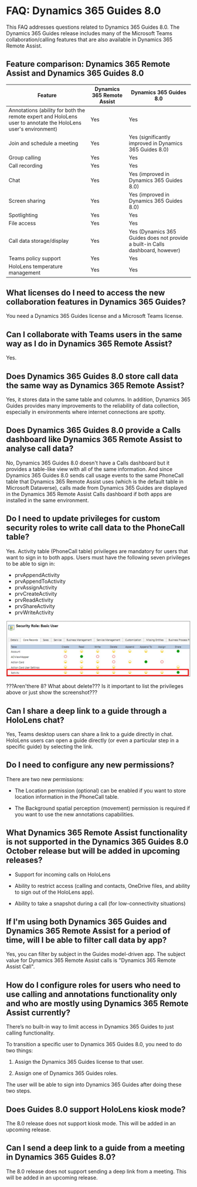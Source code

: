 
# FAQ: Dynamics 365 Guides 8.0

This FAQ addresses questions related to Dynamics 365 Guides 8.0. The Dynamics 365 Guides release includes many of the Microsoft Teams collaboration/calling features that are also available in Dynamics 365 Remote Assist.  

## Feature comparison: Dynamics 365 Remote Assist and Dynamics 365 Guides 8.0

|Feature|Dynamics 365 Remote Assist|Dynamics 365 Guides 8.0|
|-------------------------------------|-------------------------------------|-------------------------------------|
|Annotations (ability for both the remote expert and HoloLens user to annotate the HoloLens user's environment)| Yes| Yes|
|Join and schedule a meeting| Yes| Yes (significantly improved in Dynamics 365 Guides 8.0)|
|Group calling| Yes| Yes|
|Call recording| Yes| Yes|
|Chat| Yes|Yes (improved in Dynamics 365 Guides 8.0)|
|Screen sharing| Yes| Yes (improved in Dynamics 365 Guides 8.0)|
|Spotlighting| Yes| Yes|
|File access| Yes| Yes|
|Call data storage/display| Yes| Yes (Dynamics 365 Guides does not provide a built-in Calls dashboard, however)|
|Teams policy support| Yes| Yes|
|HoloLens temperature management| Yes| Yes|

## What licenses do I need to access the new collaboration features in Dynamics 365 Guides?

You need a Dynamics 365 Guides license and a Microsoft Teams license.

## Can I collaborate with Teams users in the same way as I do in Dynamics 365 Remote Assist?

Yes.

## Does Dynamics 365 Guides 8.0 store call data the same way as Dynamics 365 Remote Assist?

Yes, it stores data in the same table and columns. In addition, Dynamics 365 Guides provides many improvements to the reliability of data collection, especially in environments where internet connections are spotty. 

## Does Dynamics 365 Guides 8.0 provide a Calls dashboard like Dynamics 365 Remote Assist to analyse call data?

No, Dynamics 365 Guides 8.0 doesn't have a Calls dashboard but it provides a table-like view with all of the same information. And since Dynamics 365 Guides 8.0 sends call usage events to the same PhoneCall table that Dynamics 365 Remote Assist uses (which is the default table in Microsoft Dataverse), calls made from Dynamics 365 Guides are displayed in the Dynamics 365 Remote Assist Calls dashboard if both apps are installed in the same environment.

## Do I need to update privileges for custom security roles to write call data to the PhoneCall table?

Yes. Activity table (PhoneCall table) privileges are mandatory for users that want to sign in to both apps. Users must have the following seven privileges to be able to sign in:

- prvAppendActivity
- prvAppendToActivity
- prvAssignActivity
- prvCreateActivity
- prvReadActivity
- prvShareActivity
- prvWriteActivity

![Screenshot of required privileges for Activity table.](media/admin-security-roles-activity-table.JPG "Screenshot of required privileges for Activity table")

???Aren'there 8? What about delete??? Is it important to list the privileges above or just show the screenshot???

## Can I share a deep link to a guide through a HoloLens chat?

Yes, Teams desktop users can share a link to a guide directly in chat. HoloLens users can open a guide directly (or even a particular step in a specific guide) by selecting the link. 

## Do I need to configure any new permissions?

There are two new permissions: 

- The Location permission (optional) can be enabled if you want to store location information in the PhoneCall table.

- The Background spatial perception (movement) permission is required if you want to use the new annotations capabilities.

## What Dynamics 365 Remote Assist functionality is not supported in the Dynamics 365 Guides 8.0 October release but will be added in upcoming releases?

- Support for incoming calls on HoloLens

- Ability to restrict access (calling and contacts, OneDrive files, and ability to sign out of the HoloLens app). 

- Ability to take a snapshot during a call (for low-connectivity situations)

## If I'm using both Dynamics 365 Guides and Dynamics 365 Remote Assist for a period of time, will I be able to filter call data by app?

Yes, you can filter by subject in the Guides model-driven app. The subject value for Dynamics 365 Remote Assist calls is "Dynamics 365 Remote Assist Call".

## How do I configure roles for users who need to use calling and annotations functionality only and who are mostly using Dynamics 365 Remote Assist currently?

There’s no built-in way to limit access in Dynamics 365 Guides to just calling functionality. 

To transition a specific user to Dynamics 365 Guides 8.0, you need to do two things:

1. Assign the Dynamics 365 Guides license to that user.

2. Assign one of Dynamics 365 Guides roles.

The user will be able to sign into Dynamics 365 Guides after doing these two steps.

## Does Guides 8.0 support HoloLens kiosk mode? 

The 8.0 release does not support kiosk mode. This will be added in an upcoming release.

## Can I send a deep link to a guide from a meeting in Dynamics 365 Guides 8.0?

The 8.0 release does not support sending a deep link from a meeting. This will be added in an upcoming release.


